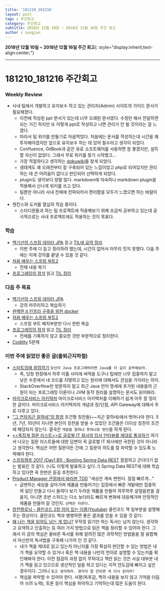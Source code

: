```yaml
---
title: '181210_181216'  
layout: post  
tags : 주간회고
category: 주간회고
subtitle: 2018년 12월 10일 ~ 2018년 12월 16일 주간 회고
author : sungjun
---
```


**2018년 12월 10일 ~ 2018년 12월 16일 주간 회고**{: style="display:inherit;text-align:center;"}

---

# 181210_181216 주간회고 

### Weekly Review
- 사내 팀에서 개발하고 유지보수 하고 있는 관리자(Admin) 사이트의 가이드 문서가 필요해졌다.
    - 이전에 작성된 ppt 문서가 있는데 너무 오래된 문서였다. 수정만 해서 전달하면 되는 거긴 하지만 또 이렇게 ppt로 작성하고 나면 관리가 안 될 것이라는 걸 느꼈다.
    - 따라서 팀 위키를 만들기로 마음먹었다. 처음에는 문서를 작성하는데 시간을 꽤 투자해야겠지만 앞으로 유지보수 하는 데 있어 필수라고 생각이 되었다.
    - Confluence, GitBook과 같은 유료 소프트웨어를 사용하면 참 좋겠지만, 설득할 자신이 없었다. 그래서 무료 위키를 찾기 시작했고...
    - 가장 적절하다고 생각하는 [dokuwiki](https://www.dokuwiki.org/dokuwiki)를 찾게 되었다.
    - 생태계도 꽤 오래전부터 잘 구축되어 있는 느낌이었고 php로 되어있지만 관리하는 데 큰 어려움이 없다고 판단되어 선택하게 되었다.
    - plugin도 생각보다 정말 많다. markdown에 익숙하니 markdown plugin을 적용해서 신나게 위키를 쓰고 있다.
    - 팀뿐만 아니라 사내 전체에 전파되어서 편리함을 모두가 느꼈으면 하는 바람이다.
- 젠킨스와 도커를 열심히 학습 중이다.
    - 스터디원들과 하는 팀 프로젝트에 적용해보기 위해 조금씩 공부하고 있는데 궁극적으로는 사내 프로젝트에도 적용하는 것이 목표다.


### 학습
- [백기선의 스프링 데이터 JPA](https://www.inflearn.com/course/%EC%8A%A4%ED%94%84%EB%A7%81-%EB%8D%B0%EC%9D%B4%ED%84%B0-jpa/) 듣고 [TIL에 요약 정리](https://github.com/gwonsungjun/TIL/blob/master/JPA/Whiteship-JPA.md)
    - 이번 주에 다 듣고 정리하려 했는데, 시간이 없어서 마무리 짓지 못했다. 다음 주에는 이제 강의를 끝낼 수 있을 것 같다.
- [처음 배우는 스프링 부트2](https://book.naver.com/bookdb/book_detail.nhn?bid=14031681)
    - 전체 내용 복기
- [프로그래밍의 정석](https://book.naver.com/bookdb/book_detail.nhn?bid=12692342) 읽고 [TIL 정리](https://github.com/gwonsungjun/TIL/blob/master/Book-Review/Development/principles-of-programming.md)

### 다음 주 목표
- [백기선의 스프링 데이터 JPA](https://www.inflearn.com/course/%EC%8A%A4%ED%94%84%EB%A7%81-%EB%8D%B0%EC%9D%B4%ED%84%B0-jpa/)
    - 강의 마무리하고 복습하기
- [완벽한 it 인프라 구축을 위한 docker](https://book.naver.com/bookdb/book_detail.nhn?bid=11091521)
- [처음 배우는 스프링 부트2](https://book.naver.com/bookdb/book_detail.nhn?bid=14031681)
    - 스프링 부트 배치부분만 다시 한번 복습
- [프로그래밍의 정석](https://book.naver.com/bookdb/book_detail.nhn?bid=12692342) 읽고 [TIL 정리](https://github.com/gwonsungjun/TIL/blob/master/Book-Review/Development/principles-of-programming.md)
    - 전체를 기록하지 않고 중요한 것만 부분적으로 정리한다.
- [Codility](https://www.codility.com/) 5문제

### 이번 주에 읽었던 좋은 글(출퇴근지하철)
- [스타트업에 취업하기](https://justhackem.wordpress.com/2016/05/19/getting-hired-by-a-startup/) `당신이 Java 프로그래머라면 Java를 더 깊이 공부해보라.`
    - 즉, 당장 현장에서 하루 이틀 사이에 써먹을 도구나 팁에만 너무 집중하지 말고 낮은 수준에서 내 코드를 지탱하고 있는 원리에 대해서도 관심을 가지라는 의미.
    - StackOverflow만 방문하지 말고 최근 Java 언어 명세에 추가된 내용들의 근원이 되는 프로그래밍 이론이나 JVM 동작 원리를 설명하는 문서도 읽어봐라.
- [마이크로서비스 아키텍처](http://guruble.com/%EB%A7%88%EC%9D%B4%ED%81%AC%EB%A1%9C%EC%84%9C%EB%B9%84%EC%8A%A4microservice-%EC%95%84%ED%82%A4%ED%85%8D%EC%B2%98-%EA%B7%B8%EA%B2%83%EC%9D%B4-%EB%AD%A3%EC%9D%B4-%EC%A4%91%ED%97%8C%EB%94%94/) 마이크로서비스 아키텍처를 이해하기 쉽게 아주 잘 정리한 글이다. 마이크로서비스 아키텍처의 개념과 장/단점, API Gateway에 대해서 주로 다루고 있다.
- ["그 연차치곤 잘하네"의 함정](https://jojoldu.tistory.com/68) 조건형 칭찬들(~~치곤 잘하네)에서 벗어나야 한다. 5년, 7년, 10년이 지나면 본인이 칭찬을 받을 수 있었던 조건들은 더이상 칭찬의 조건에 해당되지 않는다. 결국은 `개발을 잘하냐 못하냐로 판단`을 하게 된다.
- [<<족집게 질문 리스트>>로 글로벌 IT 회사의 입사 인터뷰를 제대로 통과하기](https://okky.kr/article/523155) 여기서 나오는 질문 리스트들에 대한 답변이 꼭 글로벌 IT 회사에만 국한된 것이 아니라고 생각한다. 핵심은 어떤 질문이든 간에 그 질문의 의도를 잘 파악할 수 있도록 노력해야 한다.
- [스프링캠프 2017 (Day1 B1) : Booting Spring Data REST](https://www.youtube.com/watch?v=F4Y-NYdwgLI) 깔끔하고 군더더기 없는 발표인 것 같다. (나도 이렇게 발표하고 싶다..!) Spring Data REST에 대해 학습하고 있다면 꼭 한번은 듣길 추천한다.
- [Product Manager 관점에서 바라본 TDD](https://medium.com/@sryu99/product-manager-%EA%B4%80%EC%A0%90%EC%97%90%EC%84%9C-%EB%B0%94%EB%9D%BC-%EB%B3%B8-tdd-3ae25512c5d7) "세상은 계속 변한다. 점점 빠르게..."
    - 급변하는 세상을 살아가며 제품을 만들어가는 입장에서 빠른 개발에만 집중하여 일단 만들고 다시 들여다 보기 두려운 제품을 만들어 하루하루 살얼음판을 걸을지, 아니면 초반 스피드는 다소 늦더라도 빠르게 변화에 대응해가며 안정적인 제품을 만들어 갈 것인지. `선택은 자유다.`
- [창천향로님 - 클린코드 2장 의미 있는 이름(Youtube)](https://www.youtube.com/watch?v=ybRg282RECs) 클린코드 책 일부분을 설명해주는 영상이다. 클린코드 책과 병행하면 좋은 결과를 얻을 수 있을 것 같다.
- [왜 나는 책을 읽어도 남는 게 없나?](https://jolggu.tistory.com/76) 무작정 읽기만 하는 독서는 남지 않는다. 생각하고 요약하고 인출하는 등 여러 가지 방법으로 읽은 책을 정리할 수 있어야 한다. 그래서 이 글의 핵심은 올바른 독서를 위해 알려진 많은 과학적인 방법들을 잘 융합해서 자신만의 독서법을 구축해 나가자 인 것 같다.
    - 내가 책을 제대로 읽고 있는지 아닌지를 가장 확실히 판단할 수 있는 방법은 내가 책을 요약할 수 있거나 혹은 책 내용을 나만의 언어로 설명할 수 있는지를 확인해봐야 한다. 이런 점검의 과정 없이 무턱대고 책만 읽는 것은 사실 대부분 내가 책을 읽고 있으므로 생산적인 일을 하고 있다는 지적 안도감에 빠지고 싶은 경우이다. 그러니 `읽고 생각하라. 생각이 잘 안되면 꼭 다시 읽어라!`
    - 핵심을 파악할 수 있어야 한다. 서평(독후감, 책의 내용을 보지 않고 기억을 더듬어 쓰려 노력), 토론 등이 핵심을 파악하고 기억하는데 많은 도움이 된다.